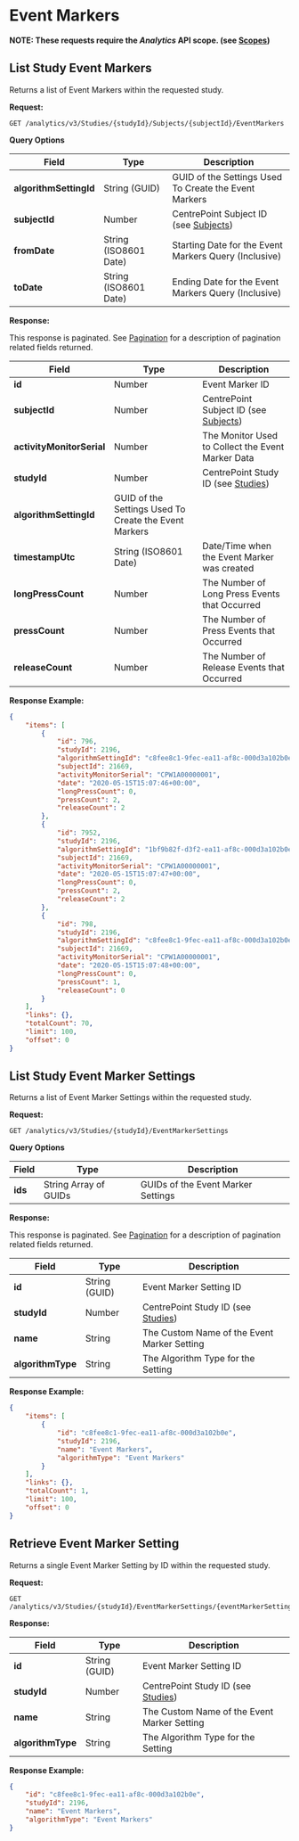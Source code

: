 # Event Markers

**NOTE: These requests require the *Analytics* API scope. (see [Scopes](scopes.md))**

## List Study Event Markers

Returns a list of Event Markers within the requested study.

**Request:**

```http
GET /analytics/v3/Studies/{studyId}/Subjects/{subjectId}/EventMarkers
```

**Query Options**

|Field|Type|Description|
|-----|----|-----------|
|**algorithmSettingId**|String (GUID)|GUID of the Settings Used To Create the Event Markers|
|**subjectId**|Number|CentrePoint Subject ID (see [Subjects](subjects.md))|
|**fromDate**|String (ISO8601 Date)|Starting Date for the Event Markers Query (Inclusive)|
|**toDate**|String (ISO8601 Date)|Ending Date for the Event Markers Query (Inclusive)|

**Response:**

This response is paginated. See [Pagination](pagination.md) for a description of pagination related fields returned.

|Field|Type|Description|
|-----|----|-----------|
|**id**|Number|Event Marker ID|
|**subjectId**|Number|CentrePoint Subject ID (see [Subjects](subjects.md))|
|**activityMonitorSerial**|Number|The Monitor Used to Collect the Event Marker Data|
|**studyId**|Number|CentrePoint Study ID (see [Studies](studies.md))|
|**algorithmSettingId**|GUID of the Settings Used To Create the Event Markers|
|**timestampUtc**|String (ISO8601 Date)|Date/Time when the Event Marker was created|
|**longPressCount**|Number|The Number of Long Press Events that Occurred|
|**pressCount**|Number|The Number of Press Events that Occurred|
|**releaseCount**|Number|The Number of Release Events that Occurred|

**Response Example:**

```json
{
    "items": [
        {
            "id": 796,
            "studyId": 2196,
            "algorithmSettingId": "c8fee8c1-9fec-ea11-af8c-000d3a102b0e",
            "subjectId": 21669,
            "activityMonitorSerial": "CPW1A00000001",
            "date": "2020-05-15T15:07:46+00:00",
            "longPressCount": 0,
            "pressCount": 2,
            "releaseCount": 2
        },
        {
            "id": 7952,
            "studyId": 2196,
            "algorithmSettingId": "1bf9b82f-d3f2-ea11-af8c-000d3a102b0e",
            "subjectId": 21669,
            "activityMonitorSerial": "CPW1A00000001",
            "date": "2020-05-15T15:07:47+00:00",
            "longPressCount": 0,
            "pressCount": 2,
            "releaseCount": 2
        },
        {
            "id": 798,
            "studyId": 2196,
            "algorithmSettingId": "c8fee8c1-9fec-ea11-af8c-000d3a102b0e",
            "subjectId": 21669,
            "activityMonitorSerial": "CPW1A00000001",
            "date": "2020-05-15T15:07:48+00:00",
            "longPressCount": 0,
            "pressCount": 1,
            "releaseCount": 0
        }
    ],
    "links": {},
    "totalCount": 70,
    "limit": 100,
    "offset": 0
}
```


## List Study Event Marker Settings

Returns a list of Event Marker Settings within the requested study.

**Request:**

```http
GET /analytics/v3/Studies/{studyId}/EventMarkerSettings
```

**Query Options**

|Field|Type|Description|
|-----|----|-----------|
|**ids**|String Array of GUIDs|GUIDs of the Event Marker Settings|

**Response:**

This response is paginated. See [Pagination](pagination.md) for a description of pagination related fields returned.

|Field|Type|Description|
|-----|----|-----------|
|**id**|String (GUID)|Event Marker Setting ID|
|**studyId**|Number|CentrePoint Study ID (see [Studies](studies.md))|
|**name**|String|The Custom Name of the Event Marker Setting|
|**algorithmType**|String|The Algorithm Type for the Setting|

**Response Example:**

```json
{
    "items": [
        {
            "id": "c8fee8c1-9fec-ea11-af8c-000d3a102b0e",
            "studyId": 2196,
            "name": "Event Markers",
            "algorithmType": "Event Markers"
        }
    ],
    "links": {},
    "totalCount": 1,
    "limit": 100,
    "offset": 0
}
```


## Retrieve Event Marker Setting

Returns a single Event Marker Setting by ID within the requested study.

**Request:**

```http
GET /analytics/v3/Studies/{studyId}/EventMarkerSettings/{eventMarkerSettingId}
```

**Response:**

|Field|Type|Description|
|-----|----|-----------|
|**id**|String (GUID)|Event Marker Setting ID|
|**studyId**|Number|CentrePoint Study ID (see [Studies](studies.md))|
|**name**|String|The Custom Name of the Event Marker Setting|
|**algorithmType**|String|The Algorithm Type for the Setting|

**Response Example:**

```json
{
    "id": "c8fee8c1-9fec-ea11-af8c-000d3a102b0e",
    "studyId": 2196,
    "name": "Event Markers",
    "algorithmType": "Event Markers"
}
```